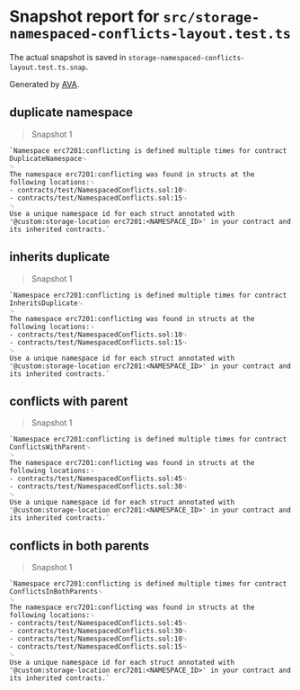 # Snapshot report for `src/storage-namespaced-conflicts-layout.test.ts`

The actual snapshot is saved in `storage-namespaced-conflicts-layout.test.ts.snap`.

Generated by [AVA](https://avajs.dev).

## duplicate namespace

> Snapshot 1

    `Namespace erc7201:conflicting is defined multiple times for contract DuplicateNamespace␊
    ␊
    The namespace erc7201:conflicting was found in structs at the following locations:␊
    - contracts/test/NamespacedConflicts.sol:10␊
    - contracts/test/NamespacedConflicts.sol:15␊
    ␊
    Use a unique namespace id for each struct annotated with '@custom:storage-location erc7201:<NAMESPACE_ID>' in your contract and its inherited contracts.`

## inherits duplicate

> Snapshot 1

    `Namespace erc7201:conflicting is defined multiple times for contract InheritsDuplicate␊
    ␊
    The namespace erc7201:conflicting was found in structs at the following locations:␊
    - contracts/test/NamespacedConflicts.sol:10␊
    - contracts/test/NamespacedConflicts.sol:15␊
    ␊
    Use a unique namespace id for each struct annotated with '@custom:storage-location erc7201:<NAMESPACE_ID>' in your contract and its inherited contracts.`

## conflicts with parent

> Snapshot 1

    `Namespace erc7201:conflicting is defined multiple times for contract ConflictsWithParent␊
    ␊
    The namespace erc7201:conflicting was found in structs at the following locations:␊
    - contracts/test/NamespacedConflicts.sol:45␊
    - contracts/test/NamespacedConflicts.sol:30␊
    ␊
    Use a unique namespace id for each struct annotated with '@custom:storage-location erc7201:<NAMESPACE_ID>' in your contract and its inherited contracts.`

## conflicts in both parents

> Snapshot 1

    `Namespace erc7201:conflicting is defined multiple times for contract ConflictsInBothParents␊
    ␊
    The namespace erc7201:conflicting was found in structs at the following locations:␊
    - contracts/test/NamespacedConflicts.sol:45␊
    - contracts/test/NamespacedConflicts.sol:30␊
    - contracts/test/NamespacedConflicts.sol:10␊
    - contracts/test/NamespacedConflicts.sol:15␊
    ␊
    Use a unique namespace id for each struct annotated with '@custom:storage-location erc7201:<NAMESPACE_ID>' in your contract and its inherited contracts.`
